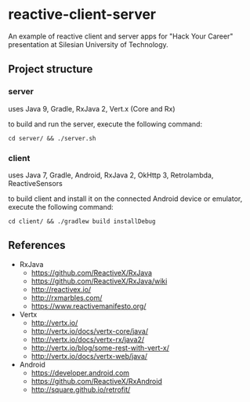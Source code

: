 reactive-client-server
======================
An example of reactive client and server apps for "Hack Your Career" presentation at Silesian University of Technology.

Project structure
-----------------
### server

uses Java 9, Gradle, RxJava 2, Vert.x (Core and Rx)

to build and run the server, execute the following command:

```
cd server/ && ./server.sh
```

### client

uses Java 7, Gradle, Android, RxJava 2, OkHttp 3, Retrolambda, ReactiveSensors

to build client and install it on the connected Android device or emulator, execute the following command:

```
cd client/ && ./gradlew build installDebug
```

References
----------
- RxJava
  - https://github.com/ReactiveX/RxJava
  - https://github.com/ReactiveX/RxJava/wiki
  - http://reactivex.io/
  - http://rxmarbles.com/
  - https://www.reactivemanifesto.org/
- Vertx
  - http://vertx.io/
  - http://vertx.io/docs/vertx-core/java/
  - http://vertx.io/docs/vertx-rx/java2/
  - http://vertx.io/blog/some-rest-with-vert-x/
  - http://vertx.io/docs/vertx-web/java/
- Android
  - https://developer.android.com
  - https://github.com/ReactiveX/RxAndroid
  - http://square.github.io/retrofit/
